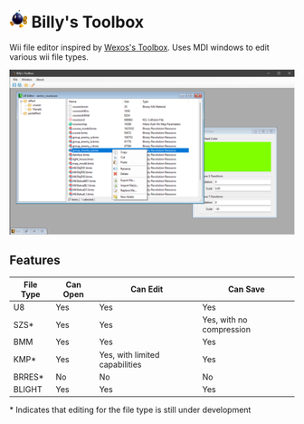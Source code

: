 #  <img src="https://github.com/80kb/BillysToolbox/blob/master/gh-assets/bobomb.png" width="32" height="32"> Billy's Toolbox
Wii file editor inspired by [Wexos's Toolbox](https://wiki.tockdom.com/wiki/Wexos%27s_Toolbox). Uses MDI windows to edit various wii file types.

<img src="https://github.com/80kb/BillysToolbox/blob/master/gh-assets/example.png">

## Features
| File Type | Can Open | Can Edit | Can Save |
|---|---|---|---|
| U8 | Yes | Yes | Yes |
| SZS* | Yes | Yes | Yes, with no compression |
| BMM | Yes | Yes | Yes |
| KMP* | Yes | Yes, with limited capabilities | Yes |
| BRRES* | No | No | No |
| BLIGHT | Yes | Yes | Yes |

\* Indicates that editing for the file type is still under development
